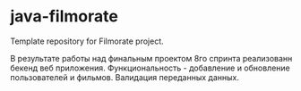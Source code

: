 # java-filmorate
Template repository for Filmorate project.

В результате работы над финальным проектом 8го спринта реализованн бекенд веб приложения.
Функциональность - добавление и обновление пользователей и фильмов. Валидация переданных данных.